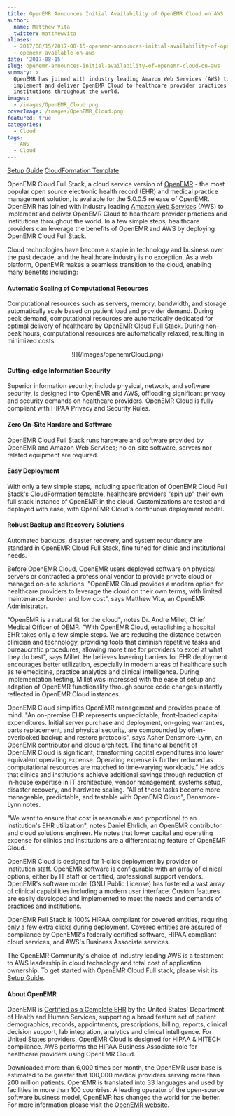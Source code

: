 ```yaml
---
title: OpenEMR Announces Initial Availability of OpenEMR Cloud on AWS
author:
  name: Matthew Vita
  twitter: matthewvita
aliases: 
  - 2017/08/15/2017-08-15-openemr-announces-initial-availability-of-openemr-cloud-on-aws/
  - openemr-available-on-aws
date: '2017-08-15'
slug: openemr-announces-initial-availability-of-openemr-cloud-on-aws
summary: >
  OpenEMR has joined with industry leading Amazon Web Services (AWS) to
  implement and deliver OpenEMR Cloud to healthcare provider practices and
  institutions throughout the world.
images:
  - /images/OpenEMR_Cloud.png
coverImage: /images/OpenEMR_Cloud.png
featured: true
categories:
  - Cloud
tags:
  - AWS
  - Cloud
---
```


[Setup Guide](https://github.com/openemr/openemr-devops/tree/master/packages/full_stack#openemr-cloud-full-stack)
[CloudFormation Template](https://github.com/openemr/openemr-devops/blob/master/packages/full_stack/assets/OpenEMR.json)

OpenEMR Cloud Full Stack, a cloud service version of
[OpenEMR](http://open-emr.org) - the most popular open source electronic health
record (EHR) and medical practice management solution, is available for the
5.0.0.5 release of OpenEMR. OpenEMR has joined with industry leading [Amazon Web
Services](https://aws.amazon.com) (AWS) to implement and deliver OpenEMR Cloud
to healthcare provider practices and institutions throughout the world. In a few
simple steps, healthcare providers can leverage the benefits of OpenEMR and AWS
by deploying OpenEMR Cloud Full Stack.

Cloud technologies have become a staple in technology and business over the past
decade, and the healthcare industry is no exception. As a web platform, OpenEMR
makes a seamless transition to the cloud, enabling many benefits including:

#### Automatic Scaling of Computational Resources

Computational resources such as servers, memory, bandwidth, and storage
automatically scale based on patient load and provider demand. During peak
demand, computational resources are automatically dedicated for optimal delivery
of healthcare by OpenEMR Cloud Full Stack. During non-peak hours, computational
resources are automatically relaxed, resulting in minimized costs.

<center>![](/images/openemrCloud.png)</center>

#### Cutting-edge Information Security

Superior information security, include physical, network, and software security,
is designed into OpenEMR and AWS, offloading significant privacy and security
demands on healthcare providers. OpenEMR Cloud is fully compliant with HIPAA
Privacy and Security Rules.

#### Zero On-Site Hardare and Software

OpenEMR Cloud Full Stack runs hardware and software provided by OpenEMR and
Amazon Web Services; no on-site software, servers nor related equipment are
required.

#### Easy Deployment

With only a few simple steps, including specification of OpenEMR Cloud Full
Stack's [CloudFormation
template](https://github.com/openemr/openemr-devops/blob/master/packages/full_stack/assets/OpenEMR.json),
healthcare providers "spin up" their own full stack instance of OpenEMR in the
cloud. Customizations are tested and deployed with ease, with OpenEMR Cloud's
continuous deployment model.

#### Robust Backup and Recovery Solutions

Automated backups, disaster recovery, and system redundancy are standard in
OpenEMR Cloud Full Stack, fine tuned for clinic and institutional needs.

Before OpenEMR Cloud,  OpenEMR users deployed software on physical servers or
contracted a professional vendor to provide private cloud or managed on-site
solutions. "OpenEMR Cloud provides a modern option for healthcare providers to
leverage the cloud on their own terms, with limited maintenance burden and low
cost", says Matthew Vita, an OpenEMR Administrator.

"OpenEMR is a natural fit for the cloud", notes Dr. Andre Millet, Chief Medical
Officer of OEMR. "With OpenEMR Cloud, establishing a hospital EHR takes only a
few simple steps. We are reducing the distance between clinician and technology,
providing tools that diminish repetitive tasks and bureaucratic procedures,
allowing more time for providers to excel at what they do best", says Millet. He
believes lowering barriers for EHR deployment encourages better utilization,
especially in modern areas of healthcare such as telemedicine, practice
analytics and clinical intelligence. During implementation testing, Millet was
impressed with the ease of setup and adaption of OpenEMR functionality through
source code changes instantly reflected in OpenEMR Cloud instances.

OpenEMR Cloud simplifies OpenEMR management and provides peace of mind. "An
on-premise EHR represents unpredictable, front-loaded capital expenditures.
Initial server purchase and deployment, on-going warranties, parts replacement,
and physical security, are compounded by often-overlooked backup and restore
protocols", says Asher Densmore-Lynn, an OpenEMR contributor and cloud
architect. The financial benefit of OpenEMR Cloud is significant, transforming
capital expenditures into lower equivalent operating expense. Operating expense
is further reduced as computational resources are matched to time-varying
workloads." He adds that clinics and institutions achieve additional savings
through reduction of in-house expertise in IT architecture, vendor management,
systems setup, disaster recovery, and hardware scaling. "All of these tasks
become more manageable, predictable, and testable with OpenEMR Cloud",
Densmore-Lynn notes.

"We want to ensure that cost is reasonable and proportional to an institution's
EHR utilization", notes Daniel Ehrlich, an OpenEMR contributor and cloud
solutions engineer. He notes that lower capital and operating expense for
clinics and institutions are a differentiating feature of OpenEMR Cloud.

OpenEMR Cloud is designed for 1-click deployment by provider or institution
staff. OpenEMR software is configurable with an array of clinical options,
either by IT staff or certified, professional support vendors. OpenEMR's
software model (GNU Public License) has fostered a vast array of clinical
capabilities including a modern user interface. Custom features are easily
developed and implemented to meet the needs and demands of practices and
institutions.

OpenEMR Full Stack is 100% HIPAA compliant for covered entities,  requiring only
a few extra clicks during deployment. Covered entities are assured of compliance
by OpenEMR's federally certified software, HIPAA compliant cloud services, and
AWS's Business Associate services.

The OpenEMR Community's choice of industry leading AWS is a testament to AWS
leadership in cloud technology and total cost of application ownership. To get
started with OpenEMR Cloud Full stack, please visit its [Setup
Guide](https://github.com/openemr/openemr-devops/tree/master/packages/full_stack#openemr-cloud-full-stack).

#### About OpenEMR

OpenEMR is [Certified as a Complete
EHR](http://www.open-emr.org/wiki/images/0/04/OpenEMR_Complete_EHR_2014_Edition_Cert.pdf)
by the United States' Department of Health and Human Services, supporting a
broad feature set of patient demographics, records, appointments, prescriptions,
billing, reports, clinical decision support, lab integration, analytics and
clinical intelligence. For United States providers, OpenEMR Cloud is designed
for HIPAA & HITECH compliance. AWS performs the HIPAA Business Associate role
for healthcare providers using OpenEMR Cloud.

Downloaded more than 6,000 times per month, the OpenEMR user base is estimated
to be greater that 100,000 medical providers serving more than 200 million
patients. OpenEMR is translated into 33 languages and used by facilities in more
than 100 countries. A leading operator of the open-source software business
model, OpenEMR has changed the world for the better. For more information please
visit the [OpenEMR website](http://www.open-emr.org).
